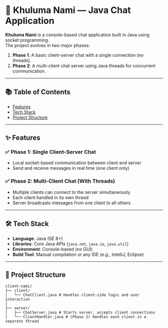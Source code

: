 # 💬 Khuluma Nami — Java Chat Application

**Khuluma Nami** is a console-based chat application built in Java using socket programming.  
The project evolves in two major phases:

1. **Phase 1**: A basic client-server chat with a single connection (no threads).
2. **Phase 2**: A multi-client chat server using Java threads for concurrent communication.

---

## 📚 Table of Contents

- [Features](#features)
- [Tech Stack](#tech-stack)
- [Project Structure](#project-structure)

---

## ✨ Features

### ✅ Phase 1: Single Client-Server Chat
- Local socket-based communication between client and server
- Send and receive messages in real time (one client only)

### ✅ Phase 2: Multi-Client Chat (With Threads)
- Multiple clients can connect to the server simultaneously
- Each client handled in its own thread
- Server broadcasts messages from one client to all others

---

## 🛠 Tech Stack

- **Language**: Java (SE 8+)
- **Libraries**: Core Java APIs (`java.net`, `java.io`, `java.util`)
- **Environment**: Console-based (no GUI)
- **Build Tool**: Manual compilation or any IDE (e.g., IntelliJ, Eclipse)

---

## 📁 Project Structure

```
client-nami/
├── client/
│   └── ChatClient.java # Handles client-side logic and user interaction
│
├── server/
│   ├── ChatServer.java # Starts server, accepts client connections
│   └── ClientHandler.java # (Phase 2) Handles each client in a separate thread
```
